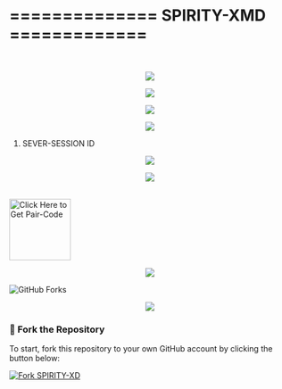 # ============== SPIRITY-XMD ============= 
 <br/>
</div>
<p align="center">
  <img src="https://i.imgur.com/LyHic3i.gif" />
</p>

<p align="center">
  <img src="https://files.catbox.moe/zmhz85.jpg" />
</p>

<p align="center">
  <img src="https://i.imgur.com/LyHic3i.gif" />
</p>
<p align="center">
  <img src="https://i.imgur.com/LyHic3i.gif" />
</p>

1. SEVER-SESSION ID
   <br/>
   
<p align="center">
  <img src="https://i.imgur.com/LyHic3i.gif" />
</p>

<p align="center">
  <img src="https://i.imgur.com/LyHic3i.gif" />
</p>
   <br/>
<a href="https://paire-code-spirity-1.onrender.com/qr‬"><img src="https://img.shields.io/badge/SESSION_ID-blue" alt="Click Here to Get Pair-Code" width="110"></a>


<p align="center">
  <img src="https://i.imgur.com/LyHic3i.gif" />
</p>

<img src="https://img.shields.io/github/forks/NICE-BOY226/NICEBOY-XD?style=flat&color=1E88E5&logo=github&logoColor=white&label=Forks" alt="GitHub Forks" />


<p align="center">
  <img src="https://i.imgur.com/LyHic3i.gif" />
</p>


### 🚀 Fork the Repository

To start, fork this repository to your own GitHub account by clicking the button below:

<a href="https://github.com/DARKMAN226/SPIRITY-XMD/fork"><img src="https://img.shields.io/github/forks/DARKMAN226/SPIRITY-XMD?style=for-the-badge&logo=github&color=4c1&label=Fork%20SPIRITY-XMD" alt="Fork SPIRITY-XD" /></a>
   
